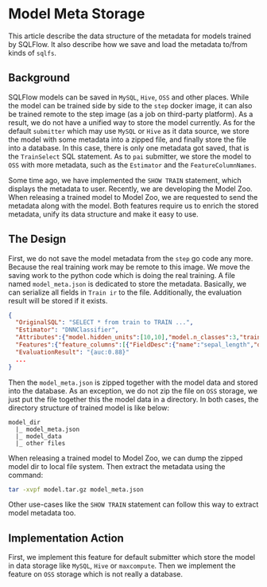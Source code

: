 # Model Meta Storage

This article describe the data structure of the metadata for models trained by SQLFlow.  It also describe how we save and load the metadata to/from kinds of `sqlfs`.

## Background
SQLFlow models can be saved in `MySQL`, `Hive`, `OSS` and other places.  While the model can be trained side by side to the `step` docker image, it can also be trained remote to the step image (as a job on third-party platform).  As a result, we do not have a unified way to store the model currently.  As for the default `submitter` which may use `MySQL` or `Hive` as it data source, we store the model with some metadata into a zipped file, and finally store the file into a database.  In this case, there is only one metadata got saved, that is the `TrainSelect` SQL statement.  As to `pai` submitter, we store the model to `OSS` with more metadata, such as the `Estimator` and the `FeatureColumnNames`.

Some time ago, we have implemented the `SHOW TRAIN` statement, which displays the metadata to user.  Recently, we are developing the Model Zoo.  When releasing a trained model to Model Zoo, we are requested to send the metadata along with the model.  Both features require us to enrich the stored metadata, unify its data structure and make it easy to use.

## The Design
First, we do not save the model metadata from the `step` go code any more.  Because the real training work may be remote to this image.  We move the saving work to the python code which is doing the real training.  A file named `model_meta.json` is dedicated to store the metadata.  Basically, we can serialize all fields in `Train ir` to the file.  Additionally, the evaluation result will be stored if it exists.
```json
{
  "OriginalSQL": "SELECT * from train to TRAIN ...",
  "Estimator": "DNNClassifier",
  "Attributes":{"model.hidden_units":[10,10],"model.n_classes":3,"train.batch_size":1},
  "Features":{"feature_columns":[{"FieldDesc":{"name":"sepal_length","dtype":1,"delimiter":"","shape":[1],"is_sparse":false,"vocabulary":null,"MaxID":0}}]},
  "EvaluationResult": "{auc:0.88}"
  ...
}

```
Then the `model_meta.json` is zipped together with the model data and stored into the database.  As an exception, we do not zip the file on `OSS` storage, we just put the file together this the model data in a directory. In both cases, the directory structure of trained model is like below:
```text
model_dir
  |_ model_meta.json
  |_ model_data
  |_ other files
```

When releasing a trained model to Model Zoo, we can dump the zipped model dir to local file system.  Then extract the metadata using the command:
```bash
tar -xvpf model.tar.gz model_meta.json
```
Other use-cases like the `SHOW TRAIN` statement can follow this way to extract model metadata too.

## Implementation Action

First, we implement this feature for default submitter which store the model in data storage like `MySQL`, `Hive` or `maxcompute`.  Then we implement the feature on `OSS` storage which is not really a database.
